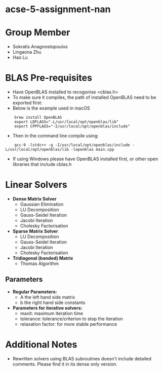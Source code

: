 # acse-5-assignment-nan

# Group Member
* Sokratis Anagnostopoulos
* Lingaona Zhu
* Hao Lu

# BLAS Pre-requisites
* Have OpenBLAS installed to recogonise <cblas.h>
* To make sure it compiles, the path of installed OpenBLAS need to be exported first:
* Below is the example used in macOS
```
	brew install OpenBLAS
	export LDFLAGS="-L/usr/local/opt/openblas/lib"
  	export CPPFLAGS="-I/usr/local/opt/openblas/include"
```
* Then in the command line compile using: 
```
	gcc-9 -lstdc++ -g -I/usr/local/opt/openblas/include -L/usr/local/opt/openblas/lib -lopenblas main.cpp 
```
* If using Windows please have OpenBLAS installed first, or other open libraries that include cblas.h

# Linear Solvers
* **Dense Matrix Solver**
	* Gaussian Elimination
	* LU Decomposition
	* Gauss-Seidel Iteration
	* Jacobi Iteration
	* Cholesky Factorisation
* **Sparse Matrix Solver**
	* LU Decomposition
	* Gauss-Seidel Iteration
	* Jacobi Iteration
	* Cholesky Factorisation
* **Tridiagonal (banded) Matrix**
	* Thomas Algorithm

## Parameters
* **Regular Parameters:**
	* A the left hand side matrix
	* b the right hand side constants
* **Parameters for iterative solvers:**
	* maxit: maximum iteration time
	* tolerance: tolerance/criterion to stop the iteration
	* relaxation factor: for more stable performance

# Additional Notes
* Rewritten solvers using BLAS subroutines doesn't include detailed comments. Please find it in its dense only version.
